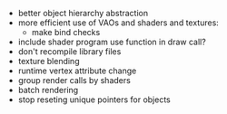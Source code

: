 - better object hierarchy abstraction
- more efficient use of VAOs and shaders and textures:
    + make bind checks
- include shader program use function in draw call?
- don't recompile library files
- texture blending
- runtime vertex attribute change
- group render calls by shaders
- batch rendering
- stop reseting unique pointers for objects